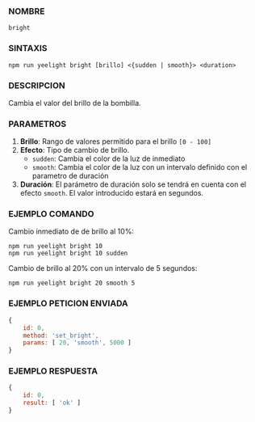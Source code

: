 ### NOMBRE
    bright


### SINTAXIS
```shell    
npm run yeelight bright [brillo] <{sudden | smooth}> <duration>
```

### DESCRIPCION
Cambia el valor del brillo de la bombilla. 

### PARAMETROS    
1. **Brillo**: Rango de valores permitido para el brillo `[0 - 100]`
2. **Efecto**: Tipo de cambio de brillo.
    - `sudden`: Cambia el color de la luz de inmediato
    - `smooth`: Cambia el color de la luz con un intervalo definido con el parametro de duración
3. **Duración**: El parámetro de duración solo se tendrá en cuenta con el efecto `smooth`. El valor introducido estará en segundos.


### EJEMPLO COMANDO
Cambio inmediato de de brillo al 10%:
```shell
npm run yeelight bright 10
npm run yeelight bright 10 sudden
``` 
Cambio de brillo al 20% con un intervalo de 5 segundos:
```shell
npm run yeelight bright 20 smooth 5
```

### EJEMPLO PETICION ENVIADA
```javascript
{
    id: 0, 
    method: 'set_bright', 
    params: [ 20, 'smooth', 5000 ] 
}
```

### EJEMPLO RESPUESTA
```javascript
{
    id: 0, 
    result: [ 'ok' ] 
}
```
    